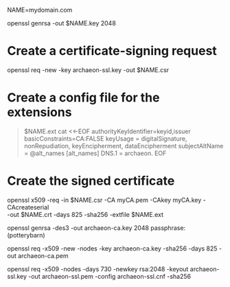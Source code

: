 NAME=mydomain.com

openssl genrsa -out $NAME.key 2048

# Create a certificate-signing request
openssl req -new -key archaeon-ssl.key -out $NAME.csr

# Create a config file for the extensions

>$NAME.ext cat <<-EOF
authorityKeyIdentifier=keyid,issuer
basicConstraints=CA:FALSE
keyUsage = digitalSignature, nonRepudiation, keyEncipherment, dataEncipherment
subjectAltName = @alt_names
[alt_names]
DNS.1 = archaeon.
EOF
# Create the signed certificate
openssl x509 -req -in $NAME.csr -CA myCA.pem -CAkey myCA.key -CAcreateserial \
-out $NAME.crt -days 825 -sha256 -extfile $NAME.ext









openssl genrsa -des3 -out archaeon-ca.key 2048
passphrase: (potterybarn)

openssl req -x509 -new -nodes -key archaeon-ca.key -sha256 -days 825 -out archaeon-ca.pem










openssl req -x509 -nodes -days 730 -newkey rsa:2048 -keyout archaeon-ssl.key -out archaeon-ssl.pem -config archaeon-ssl.cnf -sha256
